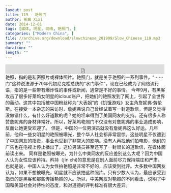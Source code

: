 ```yaml
---
layout: post
title: 119 - 艳照门
author: 希茜 Xixi
date: 2014-12-01
tags: [媒体, 明星, 网络, 艳照门, ]
categories: ["Modern China", ]
file: //archive.org/download/slowchinese_201909/Slow_Chinese_119.mp3
summary: ""
duration: ""
length: ""
---
```


<iframe src="https://archive.org/embed/slowchinese_201909/Slow_Chinese_119.mp3" width="500" height="30" frameborder="0" webkitallowfullscreen="true" mozallowfullscreen="true" allowfullscreen></iframe>
艳照，指的是私密照片或裸体照片。艳照门，就是关于艳照的一系列事件。“⋯⋯门”这种说法源于70年代初尼克松总统的“水门事件”，现在已经成为了网络流行语，指的是一些带有爆炸性的事件或新闻，通常是不好的事情。
今年9月，有黑客攻击了很多好莱坞女明星的icloud账户，把她们的艳照发到了网上，引起了全世界的轰动。这其中包括被中国粉丝称为“大表姐”的《饥饿游戏》女主角詹妮弗·劳伦斯。在接受一本杂志的采访时，詹妮弗说自己曾经试着写一封道歉信，但是又觉得没做错什么，有什么好道歉的呢？她的坦率得到了美国网友的支持。还有很多人称赞詹妮弗的身材非常好。所以，好莱坞艳照门不仅没有对詹妮弗的事业造成影响，反而让她更受欢迎了。
但是，中国的一位男演员就没有詹妮弗这么好运。几年前，他和一些女明星的艳照被曝光，整个华人社会都非常震惊。这些明星不仅遭到了中国网友的指责，事业也受到了非常大的影响。没有人再找他们拍电影，他们的广告也在电视上停止播出了。这位男演员甚至还写了一封很长的道歉信，在媒体面前读出来。
同样是艳照被曝光，为什么中美网友的反应差别这么大呢？因为中国人认为女性应该矜持。矜持（jīn chí)的意思是在别人面前尽力保持端庄和严肃。也就是说，中国人认为女性拍艳照是非常不好的，应该受到批评。大多数中国网友认为，如果不想被曝光，明星就不应该拍这种照片。只有少数人认为，最应该受到指责的是黑客和那些传播艳照的人。所以，中美网友对艳照的不同看法，说明了中国和美国社会对待性的态度，和对道德的评判标准有很大差异。
